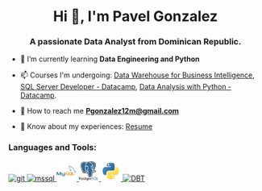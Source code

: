 <h1 align="center">Hi 👋, I'm Pavel Gonzalez</h1>
<h3 align="center">A passionate Data Analyst from Dominican Republic.</h3>

- 🌱 I’m currently learning **Data Engineering and Python**

- 📫 Courses I'm undergoing: [Data Warehouse for Business Intelligence](https://www.coursera.org/specializations/data-warehousing), [SQL Server Developer - Datacamp](https://www.datacamp.com/tracks/sql-server-developer?version=2), [Data Analysis with Python - Datacamp](https://www.datacamp.com/tracks/data-analyst-with-python).

- 📧 How to reach me **Pgonzalez12m@gmail.com**

- 📄 Know about my experiences: [Resume](https://drive.google.com/file/d/1xAWKoxiM4vMhhIABKzfXWMqtDe7MdICY/view?usp=sharing)


<h3 align="left">Languages and Tools:</h3>
<p align="left"> <a href="https://git-scm.com/" target="_blank" rel="noreferrer"> <img src="https://www.vectorlogo.zone/logos/git-scm/git-scm-icon.svg" alt="git" width="40" height="40"/> </a> <a href="https://www.microsoft.com/en-us/sql-server" target="_blank" rel="noreferrer"> <img src="https://www.svgrepo.com/show/303229/microsoft-sql-server-logo.svg" alt="mssql" width="40" height="40"/> </a> <a href="https://www.mysql.com/" target="_blank" rel="noreferrer"> <img src="https://raw.githubusercontent.com/devicons/devicon/master/icons/mysql/mysql-original-wordmark.svg" alt="mysql" width="40" height="40"/> </a> <a href="https://www.postgresql.org" target="_blank" rel="noreferrer"> <img src="https://raw.githubusercontent.com/devicons/devicon/master/icons/postgresql/postgresql-original-wordmark.svg" alt="postgresql" width="40" height="40"/> </a> <a href="https://www.python.org" target="_blank" rel="noreferrer"> <img src="https://raw.githubusercontent.com/devicons/devicon/master/icons/python/python-original.svg" alt="python" width="40" height="40"/> </a> 
<a href="https://www.getdbt.com/" target="_blank" rel="nonreferred"> <img src="https://www.getdbt.com//ui/img/logos/dbt-logo.svg" alt="DBT" width="50" height="50"/> </a> </p>

